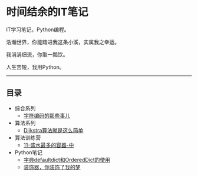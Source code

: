 # 时间结余的IT笔记

IT学习笔记，Python编程。

浩瀚世界，你能踏进我这条小溪，实属我之幸运。

我涓涓细流，你取一瓢饮。

人生苦短，我用Python。

---

## 目录

- 综合系列
  - [字符编码的那些事儿](综合系列/字符编码的那些事儿.md)
- 算法系列
  - [Dijkstra算法就是这么简单](算法系列/Dijkstra算法就是这么简单.md)
- 算法训练营
  - [11-盛水最多的容器-中](算法训练营/神奇的双指针/11-盛水最多的容器-中.md)
- Python笔记
  - [字典defaultdict和OrderedDict的使用](Python/字典defaultdict和OrderedDict的使用.md)
  - [装饰器，你装饰了我的梦](Python/装饰器，你装饰了我的梦.md)

